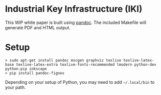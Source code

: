 # Industrial Key Infrastructure (IKI)

This WIP white paper is built using [pandoc](http://pandoc.org/). The included Makefile will generate PDF and HTML output.

# Setup

```
> sudo apt-get install pandoc mscgen graphviz texlive texlive-latex-base texlive-latex-extra texlive-fonts-recommended lmodern python-dev python-pip inkscape
> pip install pandoc-fignos
```
Depending on your setup of Python, you may need to add `~/.local/bin` to your path.
